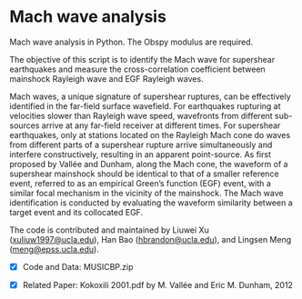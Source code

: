 # Mach wave analysis
Mach wave analysis in Python. The Obspy modulus are required. 

The objective of this script is to identify the Mach wave for supershear earthquakes and measure the cross-correlation coefficient between mainshock Rayleigh wave and EGF Rayleigh waves. 

Mach waves, a unique signature of supershear ruptures, can be effectively identified in the far-field surface wavefield. For earthquakes rupturing at velocities slower than Rayleigh wave speed, wavefronts from different sub-sources arrive at any far-field receiver at different times. For supershear earthquakes, only at stations located on the Rayleigh Mach cone do waves from different parts of a supershear rupture arrive simultaneously and interfere constructively, resulting in an apparent point-source. As first proposed by Vallée and Dunham, along the Mach cone, the waveform of a supershear mainshock should be identical to that of a smaller reference event, referred to as an empirical Green’s function (EGF) event, with a similar focal mechanism in the vicinity of the mainshock. The Mach wave identification is conducted by evaluating the waveform similarity between a target event and its collocated EGF.

The code is contributed and maintained by Liuwei Xu (xuliuw1997@ucla.edu), Han Bao (hbrandon@ucla.edu), and Lingsen Meng (meng@epss.ucla.edu). 

- [x] Code and Data: MUSICBP.zip

- [x] Related Paper: Kokoxili 2001.pdf by M. Vallée and Eric M. Dunham, 2012
